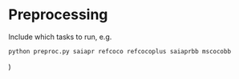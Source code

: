 # Preprocessing

Include which tasks to run, e.g.

```sh
python preproc.py saiapr refcoco refcocoplus saiaprbb mscocobb
```

)

